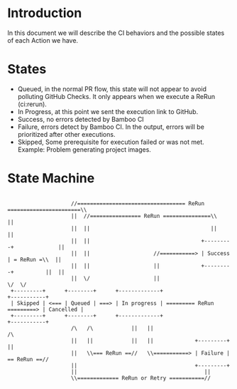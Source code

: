 # Introduction

In this document we will describe the CI behaviors and the possible states of each Action we have.

# States

- Queued, in the normal PR flow, this state will not appear to avoid polluting GitHub Checks. It only appears when we execute a ReRun (ci:rerun).
- In Progress, at this point we sent the execution link to GitHub.
- Success, no errors detected by Bamboo CI
- Failure, errors detect by Bamboo CI. In the output, errors will be prioritized after other executions.
- Skipped, Some prerequisite for execution failed or was not met. Example: Problem generating project images.

# State Machine
                          
```                 

                    //================================== ReRun =======================\\     
                    ||  //================ ReRun ===============\\                    ||
                    ||  ||                                      ||                    || 
                    ||  ||                                   +---------+              ||
                    ||  ||                    //===========> | Success | = ReRun =\\  ||
                    ||  ||                    ||             +---------+          ||  ||
                    ||  \/                    ||                                  \/  \/
 +---------+      +--------+      +-------------+                            +-----------+                                
 | Skipped | <=== | Queued | ===> | In progress | ========= ReRun =========> | Cancelled |       
 +---------+      +--------+      +-------------+                            +-----------+
                    /\   /\            ||   ||                                    /\
                    ||   ||            ||   ||             +---------+            || 
                    ||   \\=== ReRun ==//   \\===========> | Failure | == ReRun ==//
                    ||                                     +---------+
                    ||                                        ||
                    \\============= ReRun or Retry ===========//
  
```


